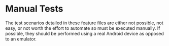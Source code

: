 # Manual Tests

The test scenarios detailed in these feature files are either not possible, not easy, or not worth
the effort to automate so must be executed manually. If possible, they should be performed using a
real Android device as opposed to an emulator.
